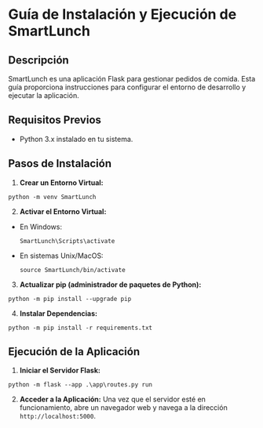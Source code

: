 # Guía de Instalación y Ejecución de SmartLunch

## Descripción
SmartLunch es una aplicación Flask para gestionar pedidos de comida. Esta guía proporciona instrucciones para configurar el entorno de desarrollo y ejecutar la aplicación.

## Requisitos Previos
- Python 3.x instalado en tu sistema.

## Pasos de Instalación

1. **Crear un Entorno Virtual:**
  ```
  python -m venv SmartLunch
  ```


2. **Activar el Entorno Virtual:**
- En Windows:
  ```
  SmartLunch\Scripts\activate
  ```
- En sistemas Unix/MacOS:
  ```
  source SmartLunch/bin/activate
  ```

3. **Actualizar pip (administrador de paquetes de Python):**
  ```
  python -m pip install --upgrade pip
  ```

4. **Instalar Dependencias:**
  ```
  python -m pip install -r requirements.txt
  ```

## Ejecución de la Aplicación

1. **Iniciar el Servidor Flask:**

  ```
  python -m flask --app .\app\routes.py run 
  ```

2. **Acceder a la Aplicación:**
Una vez que el servidor esté en funcionamiento, abre un navegador web y navega a la dirección `http://localhost:5000`.


